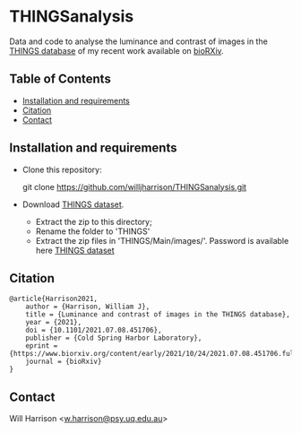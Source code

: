 # THINGSanalysis
Data and code to analyse the luminance and contrast of images in the [THINGS database](https://osf.io/jum2f/) of my 
recent work available on [bioRXiv](https://www.biorxiv.org/content/10.1101/2021.07.08.451706v2).

## Table of Contents
* [Installation and requirements](#installation-and-requirements)
* [Citation](#citation)
* [Contact](#contact)

## Installation and requirements

- Clone this repository:
    
    
    git clone https://github.com/willjharrison/THINGSanalysis.git
    
    
- Download [THINGS dataset](https://osf.io/jum2f/). 
    - Extract the zip to this directory;
    - Rename the folder to 'THINGS'
    - Extract the zip files in 'THINGS/Main/images/'. Password is available here [THINGS dataset](https://osf.io/jum2f/)



## Citation

    @article{Harrison2021,
        author = {Harrison, William J},
        title = {Luminance and contrast of images in the THINGS database},
        year = {2021},
        doi = {10.1101/2021.07.08.451706},
        publisher = {Cold Spring Harbor Laboratory},
        eprint = {https://www.biorxiv.org/content/early/2021/10/24/2021.07.08.451706.full.pdf},
        journal = {bioRxiv}
    }

## Contact

Will Harrison <[w.harrison@psy.uq.edu.au](w.harrison@psy.uq.edu.au)>